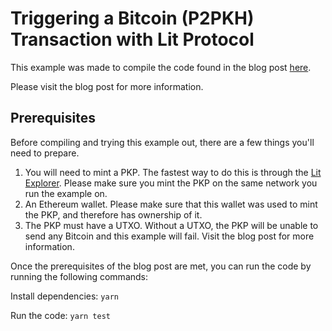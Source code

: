 # Triggering a Bitcoin (P2PKH) Transaction with Lit Protocol

This example was made to compile the code found in the blog post [here](spark.litprotocol.com/triggering-a-bitcoin-p2pkh-transaction-with-lit-protocol).

Please visit the blog post for more information.

## Prerequisites
Before compiling and trying this example out, there are a few things you'll need to prepare.
1. You will need to mint a PKP. The fastest way to do this is through the [Lit Explorer](https://explorer.litprotocol.com/). Please make sure you mint the PKP on the same network you run the example on.
2. An Ethereum wallet. Please make sure that this wallet was used to mint the PKP, and therefore has ownership of it.
3. The PKP must have a UTXO. Without a UTXO, the PKP will be unable to send any Bitcoin and this example will fail. Visit the blog post for more information.

Once the prerequisites of the blog post are met, you can run the code by running the following commands:

Install dependencies:
```yarn```

Run the code:
```yarn test```